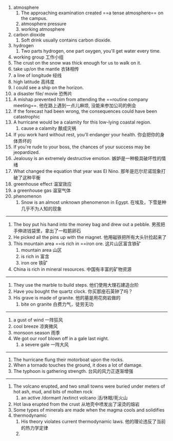 1. atmosphere
	1. The approaching examination created ==a tense atmosphere== on the campus.
	2. atmosphere pressure 
	3. working atmosphere
2. carbon dioxide
	1. Soft drink usually contains carbon dioxide.
3. hydrogen
	1. Two parts hydrogen, one part oxygen, you'll get water every time.
4. working group 工作小组
5. The crust on the snow was thick enough for us to walk on it.
6. take up/on the mantle 衣钵相传
7. a line of longitude 经线
8. high latitude 高纬度
9. I could see a ship on the horizon.
10. a disaster file/ movie 恐怖片
11. A mishap prevented him from attending the ==routine company meeting==. 他在路上遇到一点儿麻烦, 没能来参加公司的例会
12. If the forecast had been wrong, the consequences could have been catastrophic
13. A hurricane would be a calamity for this low-lying coastal region.
	1. cause a calamity 酿成灾祸
14. If you work hard without rest, you'll endanger your health. 你会把你的身体弄坏的
15. If you're rude to your boss, the chances of your success may be jeopardized.
16. Jealousy is an extremely destructive emotion. 嫉妒是一种极具破坏性的情绪
17. What changed the equation that year was EI Nino. 那年是厄尔尼诺现象打破了这种平衡
18. greenhouse effect 温室效应
19. a greenhouse gas 温室气体
20. phenomenon
	1. Snow is an almost unknown phenomenon in Egypt. 在埃及，下雪是种几乎不为人知的现象
---

1. The boy put his hand into the money bag and drew out a pebble. 男孩把手伸进钱袋里，拿出了一粒鹅卵石
2. He picked all the pins up with the magnet. 他用磁铁把所有大头针捡起来了
3. This mountain area ==is rich in ==iron ore. 这片山区富含铁矿
	1. mountain area 山区
	2. is rich in 富含
	3. iron ore 铁矿
4. China is rich in mineral resources. 中国有丰富的矿物资源
---

1. They use the marble to build steps. 他们使用大理石建造台阶
2. Have you bought the quartz clock. 你买那座石英钟了吗？
3. His grave is made of granite. 他的墓是用花岗岩做的
	1. bite on granite 白费力气，徒劳无功
---

1. a gust of wind 一阵狂风
2. cool breeze 凉爽微风
3. monsoon season 雨季
4. We got our roof blown off in a gale last night.
	1. a severe gale 一阵大风
---

1. The hurricane flung their motorboat upon the rocks.
2. When a tornado touches the ground, it does a lot of damage.
3. The typhoon is gathering strength. 台风的风力正逐渐增强
---

1. The volcano erupted, and two small towns were buried under meters of hot ash, mud, and bits of molten rock
	1. an active /dormant /extinct volcano 活/休眠/死火山
2. Hot lava erupted from the crust 从地壳中喷发出了滚烫的熔岩
3. Some types of minerals are made when the magma cools and solidifies
4. thermodynamic
	1. His theory violates current thermodynamic laws. 他的理论违反了当前的热力学定律
	2. 
